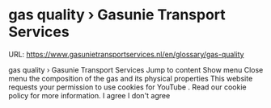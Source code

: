 # gas quality › Gasunie Transport Services

URL: https://www.gasunietransportservices.nl/en/glossary/gas-quality

gas quality › Gasunie Transport Services
Jump to content
Show menu
Close menu
the composition of the
gas
and its physical properties
This website requests your permission to use cookies for
YouTube
. Read our
cookie policy
for more information.
I agree
I don't agree